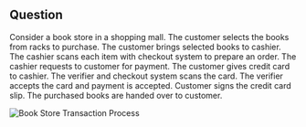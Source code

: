 ## Question

Consider a book store in a shopping mall. The customer selects the books from racks to purchase. The customer brings selected books to cashier. The cashier scans each item with checkout system to prepare an order. The cashier requests to customer for payment. The customer gives credit card to cashier. The verifier and checkout system scans the card. The verifier accepts the card and payment is accepted. Customer signs the credit card slip. The purchased books are handed over to customer.
<br>

<img src="https://user-images.githubusercontent.com/46771415/94345411-25af8200-0043-11eb-80f8-89aa6fd1e782.jpg" alt="Book Store Transaction Process">
